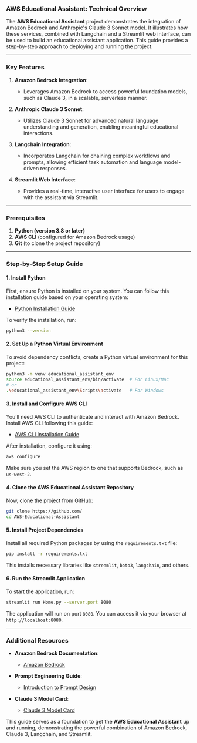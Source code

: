 ### AWS Educational Assistant: Technical Overview

The **AWS Educational Assistant** project demonstrates the integration of Amazon Bedrock and Anthropic's Claude 3 Sonnet model. It illustrates how these services, combined with Langchain and a Streamlit web interface, can be used to build an educational assistant application. This guide provides a step-by-step approach to deploying and running the project.

---

### Key Features

1. **Amazon Bedrock Integration**:
   - Leverages Amazon Bedrock to access powerful foundation models, such as Claude 3, in a scalable, serverless manner.

2. **Anthropic Claude 3 Sonnet**:
   - Utilizes Claude 3 Sonnet for advanced natural language understanding and generation, enabling meaningful educational interactions.

3. **Langchain Integration**:
   - Incorporates Langchain for chaining complex workflows and prompts, allowing efficient task automation and language model-driven responses.

4. **Streamlit Web Interface**:
   - Provides a real-time, interactive user interface for users to engage with the assistant via Streamlit.

---

### Prerequisites

1. **Python (version 3.8 or later)**
2. **AWS CLI** (configured for Amazon Bedrock usage)
3. **Git** (to clone the project repository)

---

### Step-by-Step Setup Guide

#### 1. Install Python

First, ensure Python is installed on your system. You can follow this installation guide based on your operating system:

- [Python Installation Guide](https://docs.python-guide.org/starting/install3/linux/)

To verify the installation, run:

```bash
python3 --version
```

#### 2. Set Up a Python Virtual Environment

To avoid dependency conflicts, create a Python virtual environment for this project:

```bash
python3 -m venv educational_assistant_env
source educational_assistant_env/bin/activate  # For Linux/Mac
# or
.\educational_assistant_env\Scripts\activate   # For Windows
```

#### 3. Install and Configure AWS CLI

You’ll need AWS CLI to authenticate and interact with Amazon Bedrock. Install AWS CLI following this guide:

- [AWS CLI Installation Guide](https://docs.aws.amazon.com/cli/latest/userguide/getting-started-install.html)

After installation, configure it using:

```bash
aws configure
```

Make sure you set the AWS region to one that supports Bedrock, such as `us-west-2`.

#### 4. Clone the AWS Educational Assistant Repository

Now, clone the project from GitHub:

```bash
git clone https://github.com/
cd AWS-Educational-Assistant
```

#### 5. Install Project Dependencies

Install all required Python packages by using the `requirements.txt` file:

```bash
pip install -r requirements.txt
```

This installs necessary libraries like `streamlit`, `boto3`, `langchain`, and others.

#### 6. Run the Streamlit Application

To start the application, run:

```bash
streamlit run Home.py --server.port 8080
```

The application will run on port `8080`. You can access it via your browser at `http://localhost:8080`.

---

### Additional Resources

- **Amazon Bedrock Documentation**:
  - [Amazon Bedrock](https://aws.amazon.com/bedrock/)

- **Prompt Engineering Guide**:
  - [Introduction to Prompt Design](https://docs.anthropic.com/claude/docs/introduction-to-prompt-design)

- **Claude 3 Model Card**:
  - [Claude 3 Model Card](https://www-cdn.anthropic.com/de8ba9b01c9ab7cbabf5c33b80b7bbc618857627/Model_Card_Claude_3.pdf)

This guide serves as a foundation to get the **AWS Educational Assistant** up and running, demonstrating the powerful combination of Amazon Bedrock, Claude 3, Langchain, and Streamlit.